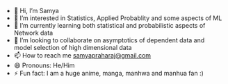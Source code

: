 - 👋 Hi, I’m Samya
- 👀 I’m interested in Statistics, Applied Probablity and some aspects of ML
- 🌱 I’m currently learning both statistical and probabilistic aspects of Network data
- 💞️ I’m looking to collaborate on asymptotics of dependent data and model selection of high dimensional data
- 📫 How to reach me samyapraharaj@gmail.com
- 😄 Pronouns: He/Him
- ⚡ Fun fact: I am a huge anime, manga, manhwa and manhua fan :)

<!---
SPRstat/SPRstat is a ✨ special ✨ repository because its `README.md` (this file) appears on your GitHub profile.
You can click the Preview link to take a look at your changes.
--->
